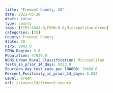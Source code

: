 ```yaml
---
title: "Fremont County, CO"
date: 2021-05-20
draft: false
type: county
tags: [FIPS:8043.0,FEMA:8.0,Micropolitan,Green]
categories: [CO]
County: Fremont County
State: CO
FIPS: 8043.0
FEMA_Region: 8.0
Population: 47839.0
NCHS_Urban_Rural_Classification: Micropolitan
Tests_in_prior_14_days: 9323.0
Fourteen_day_test_rate_per_100000: 19488.0
Percent_Positivity_in_prior_14_days: 0.032
Level: Green
url: /states/CO/fremont-county
---
```



